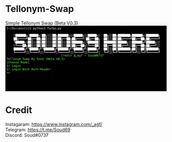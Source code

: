 # Tellonym-Swap
Simple Tellonym Swap (Beta V0.3)
![alt text](https://github.com/Soud69/Tellonym-Swap/blob/main/image.jpg?raw=true)
# Credit

Instagaram: https://www.instagram.com/_agf/ <br />
Telegram: https://t.me/Soud69 <br />
Discord: Soud#0737
